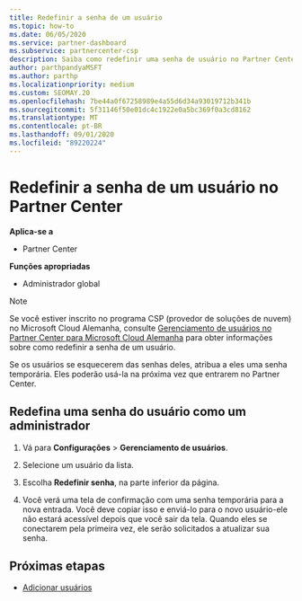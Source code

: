 ```yaml
---
title: Redefinir a senha de um usuário
ms.topic: how-to
ms.date: 06/05/2020
ms.service: partner-dashboard
ms.subservice: partnercenter-csp
description: Saiba como redefinir uma senha de usuário no Partner Center. Os usuários receberão uma senha temporária na próxima vez que entrarem no Partner Center.
author: parthpandyaMSFT
ms.author: parthp
ms.localizationpriority: medium
ms.custom: SEOMAY.20
ms.openlocfilehash: 7be44a0f67258989e4a55d6d34a93019712b341b
ms.sourcegitcommit: 5f31146f50e01dc4c1922e0a5bc369f0a3cd8162
ms.translationtype: MT
ms.contentlocale: pt-BR
ms.lasthandoff: 09/01/2020
ms.locfileid: "89220224"
---
```

# <a name="reset-a-users-password-in-partner-center"></a>Redefinir a senha de um usuário no Partner Center

**Aplica-se a**

- Partner Center
 
**Funções apropriadas**

- Administrador global

> [!NOTE]  
> Se você estiver inscrito no programa CSP (provedor de soluções de nuvem) no Microsoft Cloud Alemanha, consulte [Gerenciamento de usuários no Partner Center para Microsoft Cloud Alemanha](user-management-in-partner-center-for-microsoft-cloud-germany.md) para obter informações sobre como redefinir a senha de um usuário.

Se os usuários se esquecerem das senhas deles, atribua a eles uma senha temporária. Eles poderão usá-la na próxima vez que entrarem no Partner Center.

## <a name="reset-a-user-password-as-an-admin"></a>Redefina uma senha do usuário como um administrador

1. Vá para **Configurações** &gt; **Gerenciamento de usuários**.

2. Selecione um usuário da lista.

3. Escolha **Redefinir senha**, na parte inferior da página.

4. Você verá uma tela de confirmação com uma senha temporária para a nova entrada. Você deve copiar isso e enviá-lo para o novo usuário-ele não estará acessível depois que você sair da tela. Quando eles se conectarem pela primeira vez, ele serão solicitados a atualizar sua senha.

## <a name="next-steps"></a>Próximas etapas

- [Adicionar usuários](create-user-accounts-and-set-permissions.md)